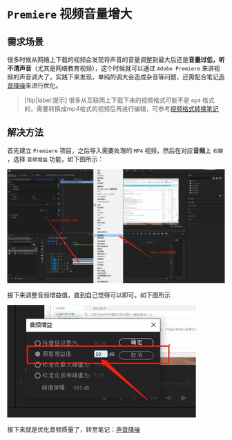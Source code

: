 # `Premiere` 视频音量增大

## 需求场景

很多时候从网络上下载的视频会发现将声音的音量调整到最大后还是**音量过低，听不清声音**（尤其是网络教育视频），这个时候就可以通过 `Adobe Premiere` 来讲视频的声音调大了，实践下来发现，单纯的调大会造成杂音等问题，还需配合笔记[声音降噪](../声音降噪/README.md)来进行优化。

> [!tip|label:提示]
> 很多从互联网上下载下来的视频格式可能不是 `mp4` 格式的，需要转换成mp4格式的视频后再进行编辑，可参考[视频格式转换笔记](../../../../音视频/视频基础/格式/格式转换/README.md)


## 解决方法

首先建立 `Premiere` 项目，之后导入需要处理的 `MP4` 视频，然后在对应**音频**上 `右键` ，选择 `音频增益` 功能，如下图所示：

![进入音频增益功能的方法](assets/images/进入音频增益功能的方法.png)

接下来调整音频增益值，直到自己觉得可以即可。如下图所示

![调整音频增益值](assets/images/调整音频增益值.png)

接下来就是优化音频质量了，转至笔记：[声音降噪](../声音降噪/README.md)
